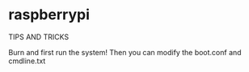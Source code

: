 # raspberrypi

TIPS AND TRICKS

Burn and first run the system!
Then you can modify the boot.conf and cmdline.txt
